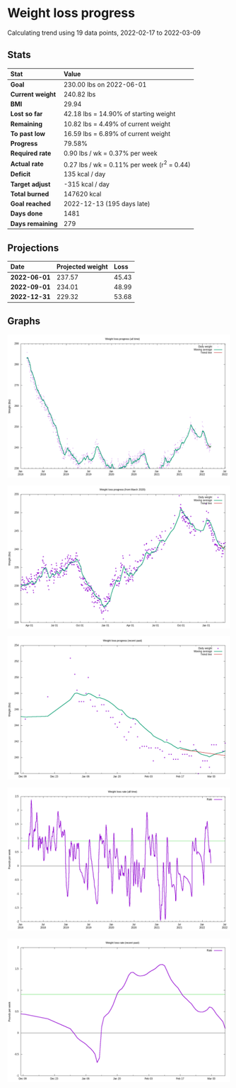 # Weight loss progress

Calculating trend using 19 data points, 2022-02-17 to 2022-03-09

## Stats

Stat|Value
:-|:-
**Goal**|230.00 lbs on 2022-06-01
**Current weight**|240.82 lbs
**BMI**|29.94
**Lost so far**|42.18 lbs = 14.90% of starting weight
**Remaining**|10.82 lbs =  4.49% of current  weight
**To past low**|16.59 lbs =  6.89% of current  weight
**Progress**|79.58%
**Required rate**|0.90 lbs / wk = 0.37% per week
**Actual rate**|0.27 lbs / wk = 0.11% per week  (r<sup>2</sup> = 0.44)
**Deficit**|135 kcal / day
**Target adjust**|-315 kcal / day
**Total burned**|147620 kcal
**Goal reached**|2022-12-13 (195 days late)
**Days done**|1481
**Days remaining**|279

## Projections

Date|Projected weight|Loss
:-|:-|:-
**2022-06-01**|237.57|45.43
**2022-09-01**|234.01|48.99
**2022-12-31**|229.32|53.68

## Graphs

![](weight-graph-alltime.png)

![](weight-graph-covid.png)

![](weight-graph-recent.png)

![](rate-graph-alltime.png)

![](rate-graph-recent.png)
